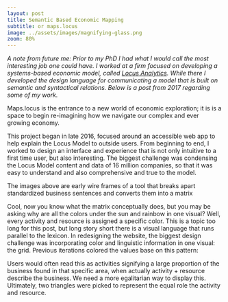 ```yaml
---
layout: post
title: Semantic Based Economic Mapping
subtitle: or maps.locus
image: ../assets/images/magnifying-glass.png
zoom: 80%
---
```

*A note from future me: Prior to my PhD I had what I would call the most interesting job one could have. I worked at a firm focused on developing a systems-based economic model, called [Locus Analytics](home.locus). While there I developed the design language for communicating a model that is built on semantic and syntactical relations. Below is a post from 2017 regarding some of my work.*

Maps.locus is the entrance to a new world of economic exploration; it is is a space to begin re-imagining how we navigate our complex and ever growing economy.

This project began in late 2016, focused around an accessible web app to help explain the Locus Model to outside users. From beginning to end, I worked to design an interface and experience that is not only intuitive to a first time user, but also interesting. The biggest challenge was condensing the Locus Model content and data of 16 million companies, so that it was easy to understand and also comprehensive and true to the model.



The images above are early wire frames of a tool that breaks apart standardized business sentences and converts them into a matrix


Cool, now  you know what the matrix conceptually does, but you may be asking why are all the colors under the sun and rainbow in one visual? Well, every activity and resource is assigned a specific color. This is a topic too long for this post, but long story short there is a visual language that runs parallel to the lexicon.
In redesigning the website, the biggest design challenge was incorporating color and linguistic information in one visual: the grid. Previous iterations colored the values base on this pattern:


Users would often read this as activities signifying a large proportion of the business found in that specific area, when actually activity + resource describe the business. We need a more egalitarian way to display this. Ultimately, two triangles were picked to represent the equal role the activity and resource.
